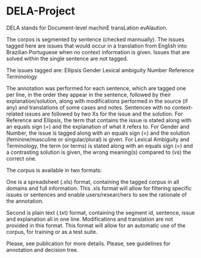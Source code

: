# DELA-Project
DELA stands for Document-level machinE transLation evAlaution. 

The corpos is segmented by sentence (checked mannually). The issues tagged here are issues that would occur in a translation from English into Brazilian Portuguese when no context information is given. Issues that are solved within the single sentence are not tagged. 

The issues tagged are:
Ellipsis
Gender
Lexical ambiguity
Number
Reference
Terminology

The annotation was performed for each sentence, which are tagged one per line, in the order they appear in the sentence, followed by their explanation/solution, along with modifications performed in the source (if any) and translations of some cases and notes. 
Sentences with no context-related issues are followed by two Xs for the issue and the solution. 
For Reference and Ellipsis, the term that contains the issue is stated along with an equals sign (=) and the explanation of what it refers to. For Gender and Number, the issue is tagged along with an equals sign (=) and the solution (feminine/masculine or singular/plural) is given. For Lexical Ambiguity and Terminology, the term (or terms) is stated along with an equals sign (=) and a contrasting solution is given, the wrong meaning(s) compared to (vs) the correct one. 

The corpus is available in two formats: 

One is a spreadsheet (.xls) format, containing the tagged corpus in all domains and full information. This .xls format will allow for filtering specific issues or sentences and enable users/researchers to see the rationale of the annotation. 

Second is plain text (.txt) format, containing the segment id, sentence, issue and explanation all in one line. Modifications and translation are not provided in this format. This format will allow for an automatic use of the corpus, for training or as a test suite.

Please, see publication for more details.
Please, see guidelines for annotation and decision tree.
